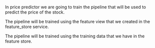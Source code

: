In price predictor we are going to train the pipeline that will be used to predict the price of the stock.

The pipeline will be trained using the feature view that we created in the feature_store service.

The pipeline will be trained using the training data that we have in the feature store.


